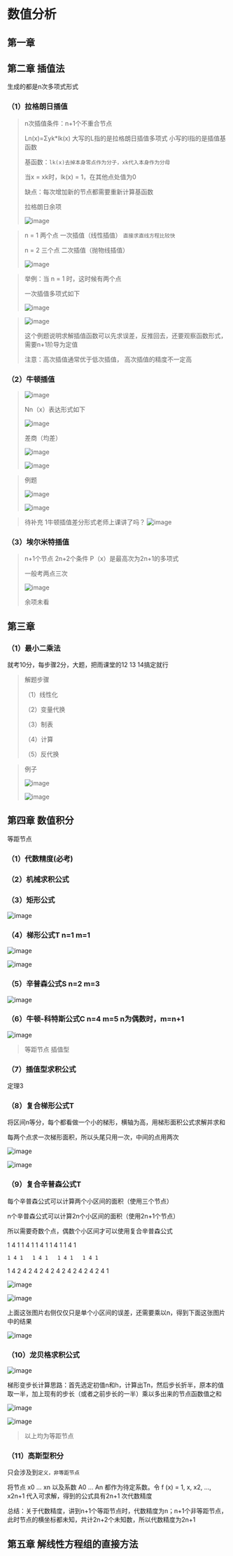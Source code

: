 # 数值分析

##  第一章

##  第二章 插值法 

生成的都是n次多项式形式

### （1）拉格朗日插值

> n次插值条件：n+1个不重合节点 
> 
> Ln(x)=Σyk*lk(x)     大写的L指的是拉格朗日插值多项式   小写的l指的是插值基函数
> 
> 基函数：`lk(x)去掉本身零点作为分子，xk代入本身作为分母`  
>
> 当x = xk时，lk(x) = 1，在其他点处值为0
> 
> 缺点：每次增加新的节点都需要重新计算基函数
> 
> 拉格朗日余项 
>
> ![image](https://user-images.githubusercontent.com/94452452/142720468-f9118cf5-fe52-49ac-b56b-2db8de38ac67.png)


> n = 1 两个点 一次插值（线性插值） `直接求直线方程比较快`
>
> n = 2 三个点 二次插值（抛物线插值）
>
> ![image](https://user-images.githubusercontent.com/94452452/142719821-58ec6224-ccb8-428b-97f3-0a4e3ac32556.png)

> 举例：当 n = 1 时，这时候有两个点 
>
> 一次插值多项式如下
>
> ![image](https://user-images.githubusercontent.com/94452452/142719754-907cd6c8-5aef-42d9-805a-05478857c1a0.png)

> ![image](https://user-images.githubusercontent.com/94452452/142754842-f16c251e-d172-4a82-90c3-0286a6bd6406.png)
> 
> 这个例题说明求解插值函数可以先求误差，反推回去，还要观察函数形式，需要n+1阶导为定值
> 
> 注意：高次插值通常优于低次插值，  高次插值的精度不一定高

### （2）牛顿插值

>![image](https://user-images.githubusercontent.com/94452452/142721793-88040356-22e0-4abc-a389-cbd2d740123d.png)
>
>Nn（x）表达形式如下
>
>![image](https://user-images.githubusercontent.com/94452452/142755072-c52c6f97-69d7-44e4-bbed-3f39c5141770.png)
>
>差商（均差）
>
>![image](https://user-images.githubusercontent.com/94452452/142753597-4dda8ab2-33c5-4ee0-99e8-23bafd169619.png)
>
>![image](https://user-images.githubusercontent.com/94452452/142753632-3328bc41-dd7d-4023-abfe-1576c7d0aa79.png)

>例题
>
>![image](https://user-images.githubusercontent.com/94452452/142753668-6e8050ff-2d2b-4e87-9cf6-fce8c3b99634.png)
>
>![image](https://user-images.githubusercontent.com/94452452/142753687-ea33082e-b98f-4bf3-b02f-13dd9e633544.png)

>待补充
>1牛顿插值差分形式老师上课讲了吗？
>![image](https://user-images.githubusercontent.com/94452452/142756336-53e67a5e-31dd-4093-bb21-f8fd3a181f51.png)

### （3）埃尔米特插值

> n+1个节点 2n+2个条件 P（x）是最高次为2n+1的多项式
> 
> 一般考两点三次
> 
> ![image](https://user-images.githubusercontent.com/94452452/142862526-67a60c81-929c-4120-baba-08e9fbaff5c6.png)
> 
> 余项未看

##  第三章  

### （1）最小二乘法

就考10分，每步骤2分，大题，把雨课堂的12 13 14搞定就行

> 解题步骤
> 
> （1）线性化
> 
> （2）变量代换
> 
> （3）制表
> 
> （4）计算
> 
> （5）反代换

> 例子
> 
> ![image](https://user-images.githubusercontent.com/94452452/143236902-8a41abc2-3f8c-4e4a-bfe6-f4f7d3cc881f.png)
> 
> ![image](https://user-images.githubusercontent.com/94452452/143238315-3ef949b7-00ed-4857-b0e3-ee87c808826f.png)

##  第四章 数值积分

等距节点

### （1）代数精度(必考)

### （2）机械求积公式

### （3）矩形公式

![image](https://user-images.githubusercontent.com/94452452/143246289-b67e6d6d-8802-441c-8a4f-ec429e4e2c9b.png)

### （4）梯形公式T   n=1  m=1  

![image](https://user-images.githubusercontent.com/94452452/143411609-e96b58fc-0ac5-4e4c-a975-4b20b94d8f85.png)

![image](https://user-images.githubusercontent.com/94452452/143246451-b5842ad2-43d9-40e7-aff3-72069072ef1e.png)

### （5）辛普森公式S    n=2  m=3

![image](https://user-images.githubusercontent.com/94452452/143411742-57ca1e29-9be7-4492-ae98-7da97c81918a.png)

### （6）牛顿-科特斯公式C  n=4  m=5   n为偶数时，m=n+1

![image](https://user-images.githubusercontent.com/94452452/143411715-3a32eda4-983a-4f58-8df4-27c12eac319d.png)

> 等距节点 插值型

### （7）插值型求积公式

定理3

### （8）复合梯形公式T  

将区间n等分，每个都看做一个小的梯形，横轴为高，用梯形面积公式求解并求和

每两个点求一次梯形面积，所以头尾只用一次，中间的点用两次

![image](https://user-images.githubusercontent.com/94452452/143434926-11a864a6-2cb6-44bb-9415-c523f568cbb4.png)

![image](https://user-images.githubusercontent.com/94452452/143434903-90959d6e-167b-4d82-8d58-754f8f335301.png)

### （9）复合辛普森公式T  

每个辛普森公式可以计算两个小区间的面积（使用三个节点）

n个辛普森公式可以计算2n个小区间的面积（使用2n+1个节点）

所以需要奇数个点，偶数个小区间才可以使用复合辛普森公式

1 4 1   1 4 1   1 4 1   1 4 1   1 4 1

    1 4 1   1 4 1   1 4 1   1 4 1
    
1 4 2 4 2 4 2 4 2 4 2 4 2 4 2 4 2 4 1

![image](https://user-images.githubusercontent.com/94452452/143438044-1250dafc-16e5-44c5-b550-85cf557c4873.png)

![image](https://user-images.githubusercontent.com/94452452/143438858-69d48221-aa94-41ba-9b84-c05750e45cde.png)

上面这张图片右侧仅仅只是单个小区间的误差，还需要乘以n，得到下面这张图片中的结果

![image](https://user-images.githubusercontent.com/94452452/143551007-cfd9c76e-15ce-4f71-b542-f8217788b34b.png)

### （10）龙贝格求积公式

![image](https://user-images.githubusercontent.com/94452452/143553698-ba85eae9-b56f-42ee-979a-dd0b96a71aeb.png)

梯形变步长计算思路：首先选定初值n和h，计算出Tn，然后步长折半，原本的值取一半，加上现有的步长（或者之前步长的一半）乘以多出来的节点函数值之和

![image](https://user-images.githubusercontent.com/94452452/143568629-39597670-0ef4-4d87-8357-4d0d72a2a4eb.png)

![image](https://user-images.githubusercontent.com/94452452/143570229-690c33e3-c6ab-4165-bc3f-e8fb06db9e7f.png)

> 以上均为等距节点

### （11）高斯型积分 

只会涉及到`定义，非等距节点`

将节点 x0 … xn 以及系数 A0 … An 都作为待定系数。令 f (x) = 1, x, x2, …, x2n+1 代入可求解，得到的公式具有2n+1 次代数精度

总结：关于代数精度，讲到n+1个等距节点时，代数精度为n；n+1个非等距节点，此时节点的横坐标都未知，共计2n+2个未知数，所以代数精度为2n+1

##  第五章 解线性方程组的直接方法














